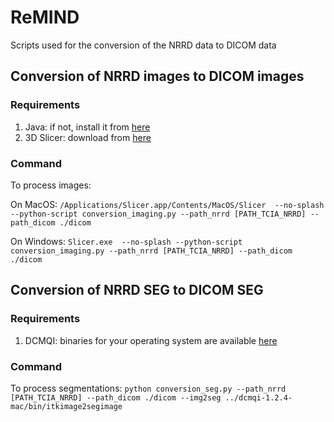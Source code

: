 # ReMIND
Scripts used for the conversion of the NRRD data to DICOM data



## Conversion of NRRD images to DICOM images

### Requirements
1. Java: if not, install it from [here](https://www.oracle.com/java/technologies/downloads/)
2. 3D Slicer: download from [here](https://download.slicer.org/)

### Command
To process images:

On MacOS:
```/Applications/Slicer.app/Contents/MacOS/Slicer  --no-splash --python-script conversion_imaging.py --path_nrrd [PATH_TCIA_NRRD] --path_dicom ./dicom ```

On Windows:
```Slicer.exe  --no-splash --python-script conversion_imaging.py --path_nrrd [PATH_TCIA_NRRD] --path_dicom ./dicom ```

## Conversion of NRRD SEG to DICOM SEG
### Requirements
1. DCMQI: binaries for your operating system are available [here](https://qiicr.gitbook.io/dcmqi-guide/opening/installation/binary_packages)

### Command
To process segmentations:
```python conversion_seg.py --path_nrrd [PATH_TCIA_NRRD] --path_dicom ./dicom --img2seg ../dcmqi-1.2.4-mac/bin/itkimage2segimage```
